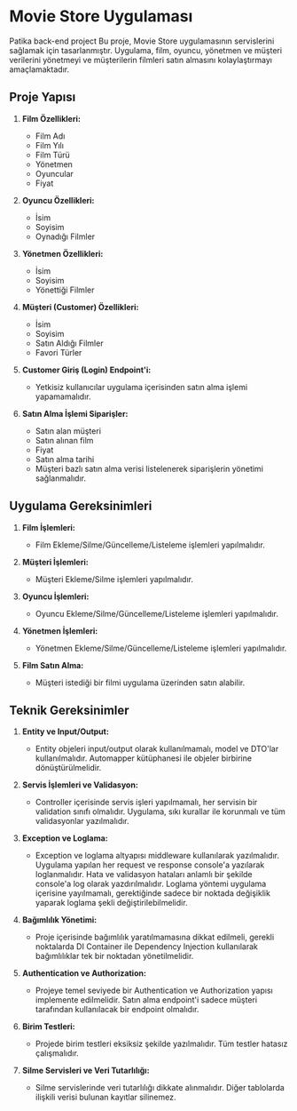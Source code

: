 # Movie Store Uygulaması
Patika back-end project
Bu proje, Movie Store uygulamasının servislerini sağlamak için tasarlanmıştır. Uygulama, film, oyuncu, yönetmen ve müşteri verilerini yönetmeyi ve müşterilerin filmleri satın almasını kolaylaştırmayı amaçlamaktadır.

## Proje Yapısı

1. **Film Özellikleri:**
   - Film Adı
   - Film Yılı
   - Film Türü
   - Yönetmen
   - Oyuncular
   - Fiyat

2. **Oyuncu Özellikleri:**
   - İsim
   - Soyisim
   - Oynadığı Filmler

3. **Yönetmen Özellikleri:**
   - İsim
   - Soyisim
   - Yönettiği Filmler

4. **Müşteri (Customer) Özellikleri:**
   - İsim
   - Soyisim
   - Satın Aldığı Filmler
   - Favori Türler

5. **Customer Giriş (Login) Endpoint'i:**
   - Yetkisiz kullanıcılar uygulama içerisinden satın alma işlemi yapamamalıdır.

6. **Satın Alma İşlemi Siparişler:**
   - Satın alan müşteri
   - Satın alınan film
   - Fiyat
   - Satın alma tarihi
   - Müşteri bazlı satın alma verisi listelenerek siparişlerin yönetimi sağlanmalıdır.

## Uygulama Gereksinimleri

1. **Film İşlemleri:**
   - Film Ekleme/Silme/Güncelleme/Listeleme işlemleri yapılmalıdır.

2. **Müşteri İşlemleri:**
   - Müşteri Ekleme/Silme işlemleri yapılmalıdır.

3. **Oyuncu İşlemleri:**
   - Oyuncu Ekleme/Silme/Güncelleme/Listeleme işlemleri yapılmalıdır.

4. **Yönetmen İşlemleri:**
   - Yönetmen Ekleme/Silme/Güncelleme/Listeleme işlemleri yapılmalıdır.

5. **Film Satın Alma:**
   - Müşteri istediği bir filmi uygulama üzerinden satın alabilir.

## Teknik Gereksinimler

1. **Entity ve Input/Output:**
   - Entity objeleri input/output olarak kullanılmamalı, model ve DTO'lar kullanılmalıdır. Automapper kütüphanesi ile objeler birbirine dönüştürülmelidir.

2. **Servis İşlemleri ve Validasyon:**
   - Controller içerisinde servis işleri yapılmamalı, her servisin bir validation sınıfı olmalıdır. Uygulama, sıkı kurallar ile korunmalı ve tüm validasyonlar yazılmalıdır.

3. **Exception ve Loglama:**
   - Exception ve loglama altyapısı middleware kullanılarak yazılmalıdır. Uygulama yapılan her request ve response console'a yazılarak loglanmalıdır. Hata ve validasyon hataları anlamlı bir şekilde console'a log olarak yazdırılmalıdır. Loglama yöntemi uygulama içerisine yayılmamalı, gerektiğinde sadece bir noktada değişiklik yaparak loglama şekli değiştirilebilmelidir.

4. **Bağımlılık Yönetimi:**
   - Proje içerisinde bağımlılık yaratılmamasına dikkat edilmeli, gerekli noktalarda DI Container ile Dependency Injection kullanılarak bağımlılıklar tek bir noktadan yönetilmelidir.

5. **Authentication ve Authorization:**
   - Projeye temel seviyede bir Authentication ve Authorization yapısı implemente edilmelidir. Satın alma endpoint'i sadece müşteri tarafından kullanılacak bir endpoint olmalıdır.

6. **Birim Testleri:**
   - Projede birim testleri eksiksiz şekilde yazılmalıdır. Tüm testler hatasız çalışmalıdır.

7. **Silme Servisleri ve Veri Tutarlılığı:**
   - Silme servislerinde veri tutarlılığı dikkate alınmalıdır. Diğer tablolarda ilişkili verisi bulunan kayıtlar silinemez.
